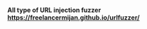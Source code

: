 #### All type of URL injection fuzzer https://freelancermijan.github.io/urlfuzzer/

<img href="./images/instructions.png" >
